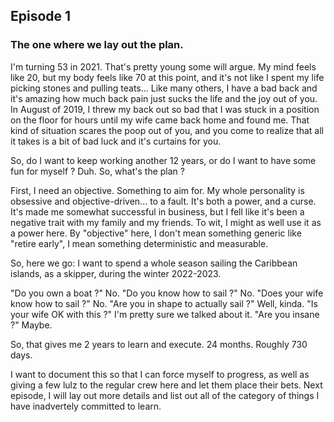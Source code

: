 ## Episode 1

### The one where we lay out the plan.

I'm turning 53 in 2021.  That's pretty young some will argue.  My mind feels like 20, but my body feels like 70 at this point, and it's not like I spent my life picking stones and pulling teats...  Like many others, I have a bad back and it's amazing how much back pain just sucks the life and the joy out of you. In August of 2019, I threw my back out so bad that I was stuck in a position on the floor for hours until my wife came back home and found me.  That kind of situation scares the poop out of you, and you come to realize that all it takes is a bit of bad luck and it's curtains for you.

So, do I want to keep working another 12 years, or do I want to have some fun for myself ?  Duh.  So, what's the plan ?

First, I need an objective.  Something to aim for.  My whole personality is obsessive and objective-driven... to a fault.  It's both a power, and a curse.  It's made me somewhat successful in business, but I fell like it's been a negative trait with my family and my friends. To wit, I might as well use it as a power here.  By "objective" here, I don't mean something generic like "retire early", I mean something deterministic and measurable.

So, here we go: I want to spend a whole season sailing the Caribbean islands, as a skipper, during the winter 2022-2023.

"Do you own a boat ?" No.
"Do you know how to sail ?" No.
"Does your wife know how to sail ?" No.
"Are you in shape to actually sail ?" Well, kinda.
"Is your wife OK with this ?" I'm pretty sure we talked about it.
"Are you insane ?"  Maybe.

So, that gives me 2 years to learn and execute. 24 months. Roughly 730 days.

I want to document this so that I can force myself to progress, as well as giving a few lulz to the regular crew here and let them place their bets.  Next episode, I will lay out more details and list out all of the category of things I have inadvertely committed to learn.
